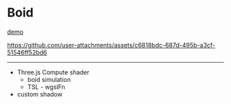 # Boid

[demo](https://hittaito.github.io/three-boid/)



https://github.com/user-attachments/assets/c6818bdc-687d-495b-a3cf-51546ff52bd6



---

- Three.js Compute shader
  - boid simulation
  - TSL - wgslFn
- custom shadow
